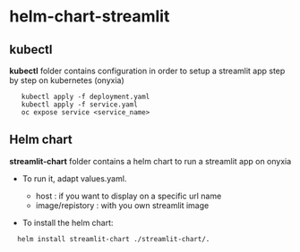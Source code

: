 # helm-chart-streamlit

## kubectl
**kubectl** folder contains configuration in order to setup a streamlit app step by step on kubernetes (onyxia)
```
   kubectl apply -f deployment.yaml
   kubectl apply -f service.yaml
   oc expose service <service_name>
```

## Helm chart
**streamlit-chart** folder contains a helm chart to run a streamlit app on onyxia
* To run it, adapt values.yaml.
  * host : if you want to display on a specific url name
  * image/repistory : with you own streamlit image
 
* To install the helm chart:
```
  helm install streamlit-chart ./streamlit-chart/.
```
